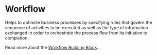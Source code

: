 # Workflow

Helps to optimize business processes by specifying rules that govern the sequence of activities to be executed as well as the type of information exchanged in order to orchestrate the process flow from its initiation to completion.

Read more about the [Workflow Building Block](https://govstack.gitbook.io/bb-workflow)...
